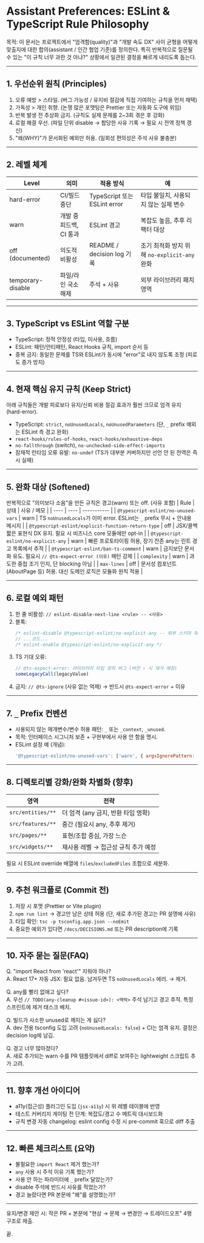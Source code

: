 # Assistant Preferences: ESLint & TypeScript Rule Philosophy

목적: 이 문서는 프로젝트에서 "엄격함(quality)"과 "개발 속도 DX" 사이 균형을 어떻게 맞출지에 대한 합의(assistant / 인간 협업 기준)를 정의한다. 특히 반복적으로 질문될 수 있는 "이 규칙 너무 과한 것 아냐?" 상황에서 일관된 결정을 빠르게 내리도록 돕는다.

---
## 1. 우선순위 원칙 (Principles)
1. 오류 예방 > 스타일. (버그 가능성 / 유지비 절감에 직접 기여하는 규칙을 먼저 채택)
2. 가독성 > 개인 취향. (논쟁 많은 포맷팅은 Prettier 또는 자동화 도구에 위임)
3. 반복 발생 전 추상화 금지. (규칙도 실제 문제를 2~3회 겪은 후 강화)
4. 로컬 해결 우선. (파일 단위 disable → 합당한 사유 기록 → 필요 시 전역 정책 갱신)
5. "왜(WHY)"가 문서화된 예외만 허용. (일회성 편의성은 주석 사유 불충분)

---
## 2. 레벨 체계
| Level | 의미 | 적용 방식 | 예 |
| ----- | ---- | --------- | -- |
| hard-error | CI/빌드 중단 | TypeScript 또는 ESLint error | 타입 불일치, 사용되지 않는 실제 변수 |
| warn | 개발 중 피드백, CI 통과 | ESLint 경고 | 복잡도 높음, 추후 리팩터 대상 |
| off (documented) | 의도적 비활성 | README / decision log 기록 | 조기 최적화 방지 위해 `no-explicit-any` 완화 |
| temporary-disable | 파일/라인 국소 해제 | 주석 + 사유 | 외부 라이브러리 패치 영역 |

---
## 3. TypeScript vs ESLint 역할 구분
- TypeScript: 정적 안정성 (타입, 미사용, 흐름)
- ESLint: 패턴/안티패턴, React Hooks 규칙, import 순서 등
- 중복 금지: 동일한 문제를 TS와 ESLint가 동시에 "error"로 내지 않도록 조정 (피로도 증가 방지)

---
## 4. 현재 핵심 유지 규칙 (Keep Strict)
아래 규칙들은 개발 피로보다 유지/신뢰 비용 절감 효과가 훨씬 크므로 엄격 유지 (hard-error).
- TypeScript: `strict`, `noUnusedLocals`, `noUnusedParameters` (단, `_` prefix 예외는 ESLint 측 경고 완화)
- `react-hooks/rules-of-hooks`, `react-hooks/exhaustive-deps`
- `no-fallthrough` (switch), `no-unchecked-side-effect-imports`
- 잠재적 런타임 오류 유발: `no-undef` (TS가 대부분 커버하지만 선언 안 된 전역은 즉시 실패)

---
## 5. 완화 대상 (Softened)
반복적으로 "의미보다 소음"을 만든 규칙은 경고(warn) 또는 off. (사유 포함)
| Rule | 상태 | 사유 / 메모 |
| ---- | ---- | ----------- |
| `@typescript-eslint/no-unused-vars` | warn | TS `noUnusedLocals`가 이미 error. ESLint는 `_` prefix 무시 + 안내용 메시지 |
| `@typescript-eslint/explicit-function-return-type` | off | JSX/콜백 짧은 표현식 DX 유지. 필요 시 비즈니스 core 모듈에만 opt-in |
| `@typescript-eslint/no-explicit-any` | warn | 빠른 프로토타이핑 허용, 장기 잔존 any는 린트 경고 목록에서 추적 |
| `@typescript-eslint/ban-ts-comment` | warn | 금지보단 문서화 유도. 필요시 `// @ts-expect-error (이유)` 패턴 강제 |
| `complexity` | warn | 과도한 중첩 조기 인지, 단 blocking 아님 |
| `max-lines` | off | 문서성 컴포넌트(AboutPage 등) 허용. 대신 도메인 로직은 모듈화 원칙 적용 |

---
## 6. 로컬 예외 패턴
1. 한 줄 비활성: `// eslint-disable-next-line <rule> -- <사유>`  
2. 블록:  
   ```ts
   /* eslint-disable @typescript-eslint/no-explicit-any -- 외부 스키마 파서 임시 */
   // ...코드...
   /* eslint-enable @typescript-eslint/no-explicit-any */
   ```
3. TS 기대 오류:  
   ```ts
   // @ts-expect-error: 라이브러리 타입 정의 버그 (버전 ↑ 시 제거 예정)
   someLegacyCall(legacyValue)
   ```
4. 금지: `// @ts-ignore` (사유 없는 억제) → 반드시 `@ts-expect-error` + 이유

---
## 7. `_` Prefix 컨벤션
- 사용되지 않는 매개변수/변수 허용 패턴: `_` 또는 `_context`, `_unused`.
- 목적: 인터페이스 시그니처 보존 + 구현부에서 사용 안 함을 명시.
- ESLint 설정 예 (개념):
  ```js
  '@typescript-eslint/no-unused-vars': ['warn', { argsIgnorePattern: '^_', varsIgnorePattern: '^_', ignoreRestSiblings: true }]
  ```

---
## 8. 디렉토리별 강화/완화 차별화 (향후)
| 영역 | 전략 |
| ---- | ----- |
| `src/entities/**` | 더 엄격 (any 금지, 반환 타입 명확) |
| `src/features/**` | 중간 (필요시 any, 추후 제거) |
| `src/pages/**` | 표현/조합 중심, 가장 느슨 |
| `src/widgets/**` | 재사용 레벨 → 접근성 규칙 추가 예정 |

필요 시 ESLint override 배열에 `files`/`excludedFiles` 조합으로 세분화.

---
## 9. 추천 워크플로 (Commit 전)
1. 저장 시 포맷 (Prettier or Vite plugin)
2. `npm run lint` → 경고만 남은 상태 허용 (단, 새로 추가된 경고는 PR 설명에 사유)
3. 타입 확인: `tsc -p tsconfig.app.json --noEmit`
4. 중요한 예외가 있다면 `/docs/DECISIONS.md` 또는 PR description에 기록

---
## 10. 자주 묻는 질문(FAQ)
Q. "import React from 'react'" 지워야 하나?  
A. React 17+ 자동 JSX: 필요 없음. 남겨두면 TS `noUnusedLocals` 에러. → 제거.

Q. any를 빨리 없애고 싶다?  
A. 우선 `// TODO(any-cleanup #<issue-id>): <맥락>` 주석 남기고 경고 추적. 특정 스프린트에 제거 태스크 배치.

Q. 빌드가 사소한 unused로 깨지는 게 싫다?  
A. dev 전용 tsconfig 도입 고려 (`noUnusedLocals: false`) + CI는 엄격 유지. 결정은 decision log에 남김.

Q. 경고 너무 많아졌다?  
A. 새로 추가되는 warn 수를 PR 템플릿에서 diff로 보여주는 lightweight 스크립트 추가 고려.

---
## 11. 향후 개선 아이디어
- a11y(접근성) 플러그인 도입 (`jsx-a11y`) 시 위 레벨 테이블에 반영
- 테스트 커버리지 게이팅 전 단계: 복잡도/경고 수 메트릭 대시보드화
- 규칙 변경 자동 changelog: eslint config 수정 시 pre-commit 훅으로 diff 추출

---
## 12. 빠른 체크리스트 (요약)
- 불필요한 `import React` 제거 했는가?
- `any` 사용 시 주석 이유 기록 했는가?
- 사용 안 하는 파라미터에 `_` prefix 달았는가?
- disable 주석에 반드시 사유를 적었는가?
- 경고 늘렸다면 PR 본문에 "왜"를 설명했는가?

---
유지/변경 제안 시: 작은 PR + 본문에 "현상 → 문제 → 변경안 → 트레이드오프" 4행 구조로 제출.

끝.